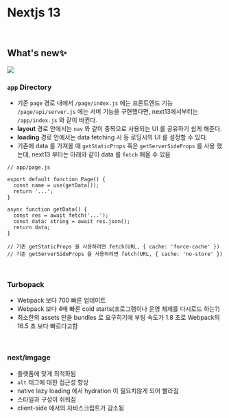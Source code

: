 # Nextjs 13

</br>

## What's new✨
<img src="https://velog.velcdn.com/images/hang_kem_0531/post/ab4f8ca8-0fa1-4651-b89d-c1cf325ab4ce/image.png" />

### `app` Directory
- 기존 `page` 경로 내에서 `/page/index.js` 에는 프론트엔드 기능 `/page/api/server.js` 에는 서버 기능을 구현했다면, next13에서부터는 `/app/index.js` 와 같이 바뀐다.
- __layout__ 경로 안에서는 `nav` 와 같이 중복으로 사용되는 UI 를 공유하기 쉽게 해준다.
- __loading__ 경로 안에서는 data fetching 시 등 로딩시의 UI 를 설정할 수 있다. 
- 기존에 data 를 가져올 때 `getStaticProps` 혹은 `getServerSideProps` 를 사용 했는데, next13 부터는 아래와 같이 data 를 `fetch` 해올 수 있음
```
// app/page.js

export default function Page() {
  const name = use(getData());
  return '...';
}

async function getData() {
  const res = await fetch('...');
  const data: string = await res.json();
  return data;
}

// 기존 getStaticProps 을 사용하려면 fetch(URL, { cache: 'force-cache' })
// 기존 getServerSideProps 을 사용하려면 fetch(URL, { cache: 'no-store' })
```


</br>

### Turbopack
- Webpack 보다 700 빠른 업데이트
- Webpack 보다 4배 빠른 cold starts(프로그램이나 운영 체제를 다시로드 하는?)
- 최소한의 assets 만을 bundles 로 요구히기에 부팅 속도가 1.8 초로 Webpack의 16.5 초 보다 빠르다고함

</br>

### next/imgage 
- 플랫폼에 맞게 최적화됨
- `alt` 태그에 대한 접근성 향상
- native lazy loading 에서 hydration 이 필요치않게 되어 빨라짐
- 스타일과 구성이 쉬워짐
- client-side 에서의 자바스크립트가 감소됨
